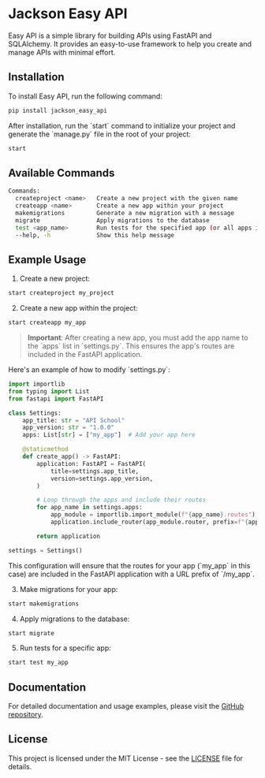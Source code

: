# Jackson Easy API

Easy API is a simple library for building APIs using FastAPI and SQLAlchemy. It provides an easy-to-use framework to help you create and manage APIs with minimal effort.

## Installation

To install Easy API, run the following command:

```bash
pip install jackson_easy_api
```

After installation, run the \`start\` command to initialize your project and generate the \`manage.py\` file in the root of your project:

```bash
start
```

## Available Commands

```bash
Commands:
  createproject <name>   Create a new project with the given name
  createapp <name>       Create a new app within your project
  makemigrations         Generate a new migration with a message
  migrate                Apply migrations to the database
  test <app_name>        Run tests for the specified app (or all apps if no app_name is provided)
  --help, -h             Show this help message
```

## Example Usage

1. Create a new project:

```bash
start createproject my_project
```

2. Create a new app within the project:

```bash
start createapp my_app
```

> **Important**: After creating a new app, you must add the app name to the \`apps\` list in \`settings.py\`. This ensures the app's routes are included in the FastAPI application. 

Here's an example of how to modify \`settings.py\`:

```python
import importlib
from typing import List
from fastapi import FastAPI

class Settings:
    app_title: str = "API School"
    app_version: str = "1.0.0"
    apps: List[str] = ["my_app"]  # Add your app here

    @staticmethod
    def create_app() -> FastAPI:
        application: FastAPI = FastAPI(
            title=settings.app_title,
            version=settings.app_version,
        )

        # Loop through the apps and include their routes
        for app_name in settings.apps:
            app_module = importlib.import_module(f"{app_name}.routes")
            application.include_router(app_module.router, prefix=f"{app_name}", tags=[app_name])

        return application

settings = Settings()
```

This configuration will ensure that the routes for your app (\`my_app\` in this case) are included in the FastAPI application with a URL prefix of \`/my_app\`.

3. Make migrations for your app:

```bash
start makemigrations
```

4. Apply migrations to the database:

```bash
start migrate
```

5. Run tests for a specific app:

```bash
start test my_app
```

## Documentation

For detailed documentation and usage examples, please visit the [GitHub repository](https://github.com/jacksonsr451/jackson_easy_api).

## License

This project is licensed under the MIT License - see the [LICENSE](LICENSE) file for details.